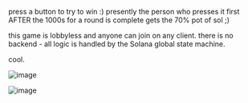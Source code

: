 press a button to try to win :) presently the person who presses it first AFTER the 1000s for a round is 
complete gets the 70% pot of sol ;) 

this game is lobbyless and anyone can join on any client. there is no backend - all logic is handled by 
the Solana global state machine.

cool.

![image](https://user-images.githubusercontent.com/22843601/183269207-136402c5-3518-45fe-836d-1457f286a641.png)

![image](https://user-images.githubusercontent.com/22843601/183269220-3ec1758a-1ba5-4be4-b352-12e82721a538.png)
